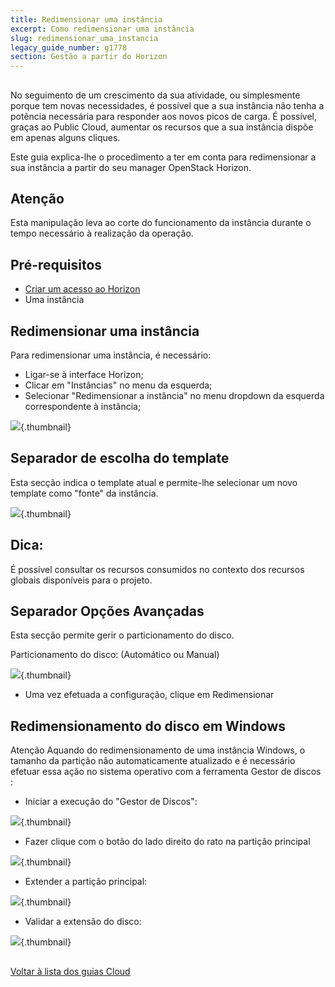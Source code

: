 ```yaml
---
title: Redimensionar uma instância
excerpt: Como redimensionar uma instância
slug: redimensionar_uma_instancia
legacy_guide_number: g1778
section: Gestão a partir do Horizon
---
```



## 
No seguimento de um crescimento da sua atividade, ou simplesmente porque tem novas necessidades, é possível que a sua instância não tenha a potência necessária para responder aos novos picos de carga.
É possível, graças ao Public Cloud, aumentar os recursos que a sua instância dispõe em apenas alguns cliques.

Este guia explica-lhe o procedimento a ter em conta para redimensionar a sua instância a partir do seu manager OpenStack Horizon.

## Atenção
Esta manipulação leva ao corte do funcionamento da instância durante o tempo necessário à realização da operação.


## Pré-requisitos

- [Criar um acesso ao Horizon]({legacy}1773)
- Uma instância




## Redimensionar uma instância
Para redimensionar uma instância, é necessário:


- Ligar-se à interface Horizon;
- Clicar em "Instâncias" no menu da esquerda;
- Selecionar "Redimensionar a instância" no menu dropdown da esquerda correspondente à instância;



![](images/img_2718.jpg){.thumbnail}


## Separador de escolha do template
Esta secção indica o template atual e permite-lhe selecionar um novo template como "fonte" da instância.

![](images/img_2717.jpg){.thumbnail}

## Dica:
É possível consultar os recursos consumidos no contexto dos recursos globais disponíveis para o projeto.


## Separador Opções Avançadas
Esta secção permite gerir o particionamento do disco.

Particionamento do disco: (Automático ou Manual)

![](images/img_2652.jpg){.thumbnail}

- Uma vez efetuada a configuração, clique em Redimensionar




## Redimensionamento do disco em Windows
 Atenção 
Aquando do redimensionamento de uma instância Windows, o tamanho da partição não automaticamente atualizado e é necessário efetuar essa ação no sistema operativo com a ferramenta Gestor de discos :


- Iniciar a execução do "Gestor de Discos":



![](images/img_2980.jpg){.thumbnail}

- Fazer clique com o botão do lado direito do rato na partição principal



![](images/img_2981.jpg){.thumbnail}

- Extender a partição principal:



![](images/img_2978.jpg){.thumbnail}

- Validar a extensão do disco:



![](images/img_2979.jpg){.thumbnail}


## 
[Voltar à lista dos guias Cloud]({legacy}1785)

